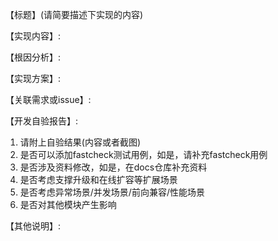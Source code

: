 <!-- 感谢您提交Pull Reqeust -->

<!-- 提交说明: 请按照以下的模板提交PR，下列内容均为必填项。如果未补充对应内容，不允许提交PR。 -->

【标题】(请简要描述下实现的内容)

【实现内容】:

【根因分析】:

【实现方案】:

【关联需求或issue】:

【开发自验报告】:
1. 请附上自验结果(内容或者截图)
2. 是否可以添加fastcheck测试用例，如是，请补充fastcheck用例
3. 是否涉及资料修改，如是，在docs仓库补充资料
4. 是否考虑支撑升级和在线扩容等扩展场景
5. 是否考虑异常场景/并发场景/前向兼容/性能场景
6. 是否对其他模块产生影响

【其他说明】: